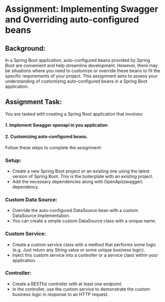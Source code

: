 # Assignment: Implementing Swagger and Overriding auto-configured beans 

## Background:
In a Spring Boot application, auto-configured beans provided by Spring Boot are convenient and help streamline development. However, there may be situations where you need to customize or override these beans to fit the specific requirements of your project. This assignment aims to assess your understanding of customizing auto-configured beans in a Spring Boot application.

## Assignment Task:
You are tasked with creating a Spring Boot application that involves:
#### 1.  Implement Swagger openapi in you application
#### 2. Customizing auto-configured beans. 
Follow these steps to complete the assignment:

### Setup:
- Create a new Spring Boot project or an existing one using the latest version of Spring Boot. This is the boilerplate with an existing project.
- Add the necessary dependencies along with OpenApi(swagger) dependency.

### Custom Data Source:
- Override the auto-configured DataSource bean with a custom DataSource implementation.
- You can create a simple custom DataSource class with a unique name.

### Custom Service:
- Create a custom service class with a method that performs some logic (e.g. Just return any String value or some unique business logic).
- Inject this custom service into a controller or a service class within your application.

### Controller:
- Create a RESTful controller with at least one endpoint.
- In the controller, use the custom service to demonstrate the custom business logic in response to an HTTP request.